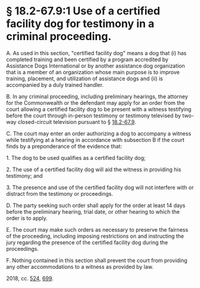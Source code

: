# § 18.2-67.9:1 Use of a certified facility dog for testimony in a criminal proceeding.

<p>A. As used in this section, "certified facility dog" means a dog that (i) has completed training and been certified by a program accredited by Assistance Dogs International or by another assistance dog organization that is a member of an organization whose main purpose is to improve training, placement, and utilization of assistance dogs and (ii) is accompanied by a duly trained handler.</p><p>B. In any criminal proceeding, including preliminary hearings, the attorney for the Commonwealth or the defendant may apply for an order from the court allowing a certified facility dog to be present with a witness testifying before the court through in-person testimony or testimony televised by two-way closed-circuit television pursuant to § <a href='/vacode/18.2-67.9/'>18.2-67.9</a>.</p><p>C. The court may enter an order authorizing a dog to accompany a witness while testifying at a hearing in accordance with subsection B if the court finds by a preponderance of the evidence that:</p><p>1. The dog to be used qualifies as a certified facility dog;</p><p>2. The use of a certified facility dog will aid the witness in providing his testimony; and</p><p>3. The presence and use of the certified facility dog will not interfere with or distract from the testimony or proceedings.</p><p>D. The party seeking such order shall apply for the order at least 14 days before the preliminary hearing, trial date, or other hearing to which the order is to apply.</p><p>E. The court may make such orders as necessary to preserve the fairness of the proceeding, including imposing restrictions on and instructing the jury regarding the presence of the certified facility dog during the proceedings.</p><p>F. Nothing contained in this section shall prevent the court from providing any other accommodations to a witness as provided by law.</p><p>2018, cc. <a href='http://lis.virginia.gov/cgi-bin/legp604.exe?181+ful+CHAP0524'>524</a>, <a href='http://lis.virginia.gov/cgi-bin/legp604.exe?181+ful+CHAP0699'>699</a>.</p>